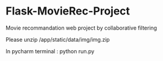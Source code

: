 # Flask-MovieRec-Project
Movie recommandation web project by collaborative filtering

Please unzip /app/static/data/img/img.zip

In pycharm terminal
: python run.py
